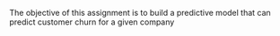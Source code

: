 The objective of this assignment is to build a predictive model that can predict customer churn for a given company
